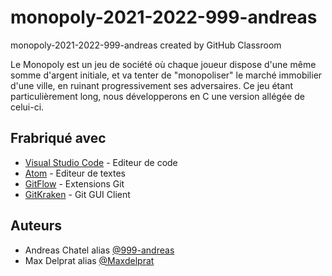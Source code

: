 # monopoly-2021-2022-999-andreas
monopoly-2021-2022-999-andreas created by GitHub Classroom

Le Monopoly est un jeu de société où chaque joueur dispose d'une même somme d'argent initiale, et va tenter de "monopoliser" le marché immobilier d'une ville, en ruinant progressivement ses adversaires.
Ce jeu étant particulièrement long, nous développerons en C une version allégée de celui-ci. 

## Frabriqué avec

- [Visual Studio Code](https://code.visualstudio.com/) - Editeur de code
- [Atom](https://atom.io/) - Editeur de textes
- [GitFlow](https://github.com/nvie/gitflow) - Extensions Git
- [GitKraken](https://www.gitkraken.com/) - Git GUI Client

## Auteurs

- Andreas Chatel alias [@999-andreas](https://github.com/999-andreas)
- Max Delprat alias [@Maxdelprat](https://github.com/Maxdelprat)
